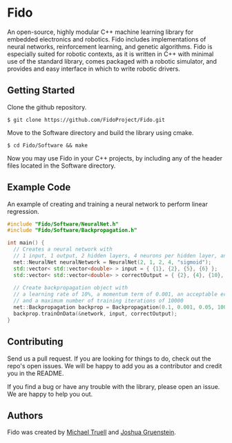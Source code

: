# Fido

An open-source, highly modular C++ machine learning library for embedded electronics and robotics. Fido includes implementations of neural networks, reinforcement learning, and genetic algorithms. Fido is especially suited for robotic contexts, as it is written in C++ with minimal use of the standard library, comes packaged with a robotic simulator, and provides and easy interface in which to write robotic drivers.

## Getting Started

Clone the github repository.
```
$ git clone https://github.com/FidoProject/Fido.git
```

Move to the Software directory and build the library using cmake.
```
$ cd Fido/Software && make
```

Now you may use Fido in your C++ projects, by including any of the header files located in the Software directory.

## Example Code

An example of creating and training a neural network to perform linear regression.

```cpp
#include "Fido/Software/NeuralNet.h"
#include "Fido/Software/Backpropagation.h"

int main() {
  // Creates a neural network with 
  // 1 input, 1 output, 2 hidden layers, 4 neurons per hidden layer, and a sigmoid activation function.
  net::NeuralNet neuralNetwork = NeuralNet(2, 1, 2, 4, "sigmoid");
  std::vector< std::vector<double> > input = { {1}, {2}, {5}, {6} };
  std::vector< std::vector<double> > correctOutput = { {2}, {4}, {10}, {12} };
  
  // Create backpropagation object with 
  // a learning rate of 10%, a momentum term of 0.001, an acceptable error level of 5%, 
  // and a maximum number of training iterations of 10000
  net::Backpropagation backprop = Backpropagation(0.1, 0.001, 0.05, 10000);
  backprop.trainOnData(&network, input, correctOutput);
}
```

## Contributing

Send us a pull request. If you are looking for things to do, check out the repo's open issues. We will be happy to add you as a contributor and credit you in the README.

If you find a bug or have any trouble with the library, please open an issue. We are happy to help you out.

## Authors

Fido was created by [Michael Truell](https://github.com/truell20) and [Joshua Gruenstein](https://github.com/joshuagruenstein).
